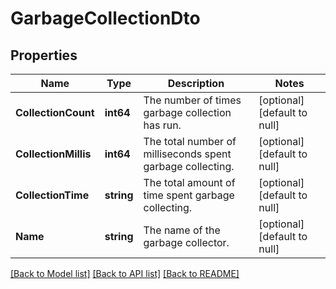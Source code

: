 # GarbageCollectionDto

## Properties
Name | Type | Description | Notes
------------ | ------------- | ------------- | -------------
**CollectionCount** | **int64** | The number of times garbage collection has run. | [optional] [default to null]
**CollectionMillis** | **int64** | The total number of milliseconds spent garbage collecting. | [optional] [default to null]
**CollectionTime** | **string** | The total amount of time spent garbage collecting. | [optional] [default to null]
**Name** | **string** | The name of the garbage collector. | [optional] [default to null]

[[Back to Model list]](../README.md#documentation-for-models) [[Back to API list]](../README.md#documentation-for-api-endpoints) [[Back to README]](../README.md)

